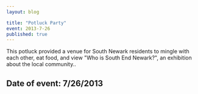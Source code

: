```yaml
---
layout: blog

title: "Potluck Party"
event: 2013-7-26
published: true
---
```


This potluck provided a venue for South Newark residents to mingle with each other, eat food, and view "Who is South End Newark?", an exhibition about the local community..

## Date of event: 7/26/2013
